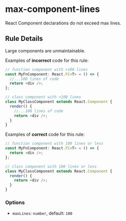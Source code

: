 # max-component-lines

React Component declarations do not exceed max lines.

## Rule Details

Large components are unmaintainable.

Examples of **incorrect** code for this rule:

```js
// function component with >100 lines
const MyFnComponent: React.FC<T> = () => {
  //...100 lines of code
  return <div />;
};

// class component with >100 lines
class MyClassComponent extends React.Component {
  render() {
    //...100 lines of code
    return <div />;
  }
}
```

Examples of **correct** code for this rule:

```js
// function component with 100 lines or less
const MyFnComponent: React.FC<T> = () => {
  return <div />;
};

// class component with 100 lines or less
class MyClassComponent extends React.Component {
  render() {
    return <div />;
  }
}
```

### Options

- `maxLines`: `number`, default: `100`
